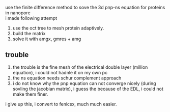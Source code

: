 use the finite difference method to sove the 3d pnp-ns equation for proteins in nanopore   
i made following attempt
1. use the oct tree to mesh protein adaptively.
2. build the matrix
3. solve it with amgx, gmres + amg
## trouble
1. the trouble is the fine mesh of the electrical double layer (million equation), i could not hadnle it on my own pc
2. the ns equation needs schur complement approach
3. i do not know why the pnp equation can not converge nicely (during sovling the jacobian matrix), i guess the because of the EDL, i could not make them finer. 

i give up this, i convert to fenicsx, much much easier. 
